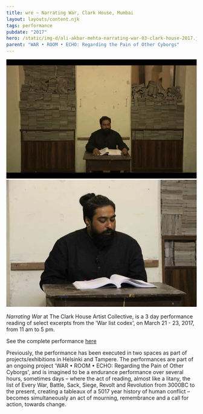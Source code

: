 ```yaml
---
title: wre ~ Narrating War, Clark House, Mumbai
layout: layouts/content.njk
tags: performance
pubdate: "2017"
hero: /static/img-d/ali-akbar-mehta-narrating-war-03-clark-house-2017.jpg
parent: "WAR • ROOM • ECHO: Regarding the Pain of Other Cyborgs"
---
```

![performance view, Clark House Initiative, Mumbai](/static/img-d/ali-akbar-mehta-narrating-war-03-clark-house-2017.jpg)
![performance view, Clark House Initiative, Mumbai](/static/img-d/ali-akbar-mehta-narrating-war-01-clark-house-2017.jpg)



_Narrating War_ at The Clark House Artist Collective, is a 3 day performance
reading of select excerpts from the 'War list codex', on March 21 - 23, 2017,
from 11 am to 5 pm.

See the complete performance [here](https://www.facebook.com/clarkhouseinitiative/videos/1265650923482416/)

Previously, the performance has been executed in two spaces as part of projects/exhibitions in Helsinki and Tampere. The performances are part of an ongoing project 'WAR • ROOM • ECHO: Regarding the Pain of Other Cyborgs', and is imagined to be a endurance performance over several hours, sometimes days – where the act of reading, almost like a litany, the list of Every War, Battle, Sack, Siege, Revolt and Revolution from 3000BC to the present, creating a tableaux of a 5017 year history of human conflict – becomes simultaneously an act of mourning, remembrance and a call for action, towards change.
